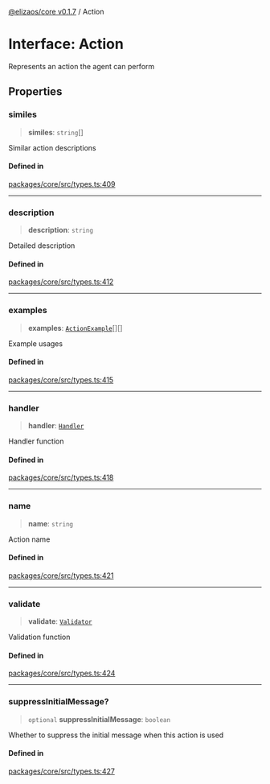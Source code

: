 [@elizaos/core v0.1.7](../index.md) / Action

# Interface: Action

Represents an action the agent can perform

## Properties

### similes

> **similes**: `string`[]

Similar action descriptions

#### Defined in

[packages/core/src/types.ts:409](https://github.com/ai16z/eliza/blob/main/packages/core/src/types.ts#L409)

---

### description

> **description**: `string`

Detailed description

#### Defined in

[packages/core/src/types.ts:412](https://github.com/ai16z/eliza/blob/main/packages/core/src/types.ts#L412)

---

### examples

> **examples**: [`ActionExample`](ActionExample.md)[][]

Example usages

#### Defined in

[packages/core/src/types.ts:415](https://github.com/ai16z/eliza/blob/main/packages/core/src/types.ts#L415)

---

### handler

> **handler**: [`Handler`](../type-aliases/Handler.md)

Handler function

#### Defined in

[packages/core/src/types.ts:418](https://github.com/ai16z/eliza/blob/main/packages/core/src/types.ts#L418)

---

### name

> **name**: `string`

Action name

#### Defined in

[packages/core/src/types.ts:421](https://github.com/ai16z/eliza/blob/main/packages/core/src/types.ts#L421)

---

### validate

> **validate**: [`Validator`](../type-aliases/Validator.md)

Validation function

#### Defined in

[packages/core/src/types.ts:424](https://github.com/ai16z/eliza/blob/main/packages/core/src/types.ts#L424)

---

### suppressInitialMessage?

> `optional` **suppressInitialMessage**: `boolean`

Whether to suppress the initial message when this action is used

#### Defined in

[packages/core/src/types.ts:427](https://github.com/ai16z/eliza/blob/main/packages/core/src/types.ts#L427)
